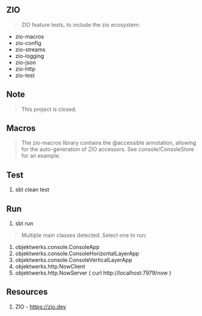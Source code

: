 ZIO
---
>ZIO feature tests, to include the zio ecosystem:
* zio-macros
* zio-config
* zio-streams
* zio-logging
* zio-json
* zio-http
* zio-test

Note
----
>This project is closed.

Macros
------
>The zio-macros library contains the @accessible annotation, allowing for the
>auto-generation of ZIO accessors. See console/ConsoleStore for an example.

Test
----
1. sbt clean test

Run
---
1. sbt run
>Multiple main classes detected. Select one to run:
1. objektwerks.console.ConsoleApp
2. objektwerks.console.ConsoleHorizontalLayerApp
3. objektwerks.console.ConsoleVerticalLayerApp
4. objektwerks.http.NowClient
5. objektwerks.http.NowServer ( curl http://localhost:7979/now )

Resources
---------
1. ZIO - https://zio.dev
